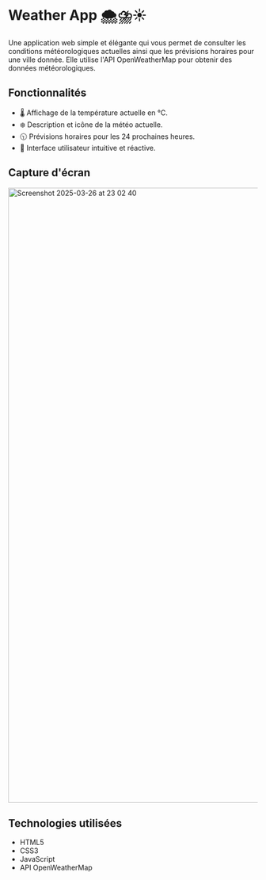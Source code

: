 # Weather App 🌨️⛈️☀️

Une application web simple et élégante qui vous permet de consulter les conditions météorologiques actuelles 
ainsi que les prévisions horaires pour une ville donnée.
Elle utilise l'API OpenWeatherMap pour obtenir des données météorologiques.

## Fonctionnalités

- 🌡️ Affichage de la température actuelle en °C.
- ❄️ Description et icône de la météo actuelle.
- 🕥 Prévisions horaires pour les 24 prochaines heures.
- 📢 Interface utilisateur intuitive et réactive.

## Capture d'écran
<img width="1240" alt="Screenshot 2025-03-26 at 23 02 40" src="https://github.com/user-attachments/assets/00feac90-a003-4ca5-b797-189c3124928d" />

## Technologies utilisées

- HTML5  
- CSS3  
- JavaScript  
- API OpenWeatherMap
